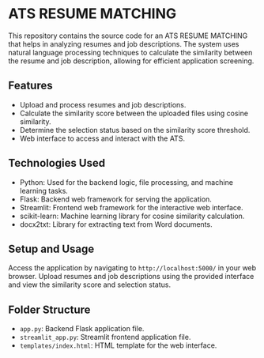 # ATS RESUME MATCHING


This repository contains the source code for an ATS RESUME MATCHING that helps in analyzing resumes and job descriptions. The system uses natural language processing techniques to calculate the similarity between the resume and job description, allowing for efficient application screening.

## Features

- Upload and process resumes and job descriptions.
- Calculate the similarity score between the uploaded files using cosine similarity.
- Determine the selection status based on the similarity score threshold.
- Web interface to access and interact with the ATS.

## Technologies Used

- Python: Used for the backend logic, file processing, and machine learning tasks.
- Flask: Backend web framework for serving the application.
- Streamlit: Frontend web framework for the interactive web interface.
- scikit-learn: Machine learning library for cosine similarity calculation.
- docx2txt: Library for extracting text from Word documents.

## Setup and Usage

Access the application by navigating to `http://localhost:5000/` in your web browser.
Upload resumes and job descriptions using the provided interface and view the similarity score and selection status.

## Folder Structure

- `app.py`: Backend Flask application file.
- `streamlit_app.py`: Streamlit frontend application file.
- `templates/index.html`: HTML template for the web interface.
  
